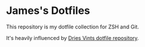 # James's Dotfiles

This repository is my dotfile collection for ZSH and Git.

It's heavily influenced by [Dries Vints dotfile repository](https://github.com/driesvints/dotfiles/).